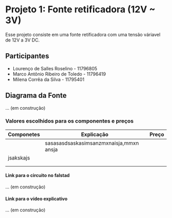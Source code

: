 # Projeto 1: Fonte retificadora (12V ~ 3V)
Esse projeto consiste em uma fonte retificadora com uma tensão váriavel de 12V a 3V DC.

## Participantes
* Lourenço de Salles Roselino - 11796805
* Marco Antônio Ribeiro de Toledo - 11796419
* Milena Corrêa da Silva - 11795401

## Diagrama da Fonte
... (em construção)

### Valores escolhidos para os componentes e preços
|  Componetes  |  Explicação  | Preço |
|--------------|--------------|-------|
|              |         sasasasdsaskasimsanzmxnaisja,mmxn ansja 
jsakskajs     |       |
|              |              |       | 
|              |              |       |  


#### Link para o circuito no falstad
... (em construção)

#### Link para o vídeo explicativo
... (em construção)
